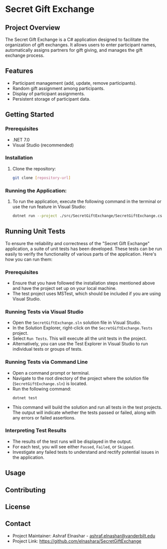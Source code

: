 # Secret Gift Exchange

## Project Overview
The Secret Gift Exchange is a C# application designed to facilitate the organization of gift exchanges. It allows users to enter participant names, automatically assigns partners for gift giving, and manages the gift exchange process.

## Features
- Participant management (add, update, remove participants).
- Random gift assignment among participants.
- Display of participant assignments.
- Persistent storage of participant data.

## Getting Started

### Prerequisites
- .NET 7.0
- Visual Studio (recommended)

### Installation
1. Clone the repository:
   ```bash
   git clone [repository-url]
   ```

### Running the Application:
1. To run the application, execute the following command in the terminal or use the run feature in Visual Studio:
   ```bash
   dotnet run --project ./src/SecretGiftExchange/SecretGiftExchange.csproj
   ```

## Running Unit Tests

To ensure the reliability and correctness of the "Secret Gift Exchange" application, a suite of unit tests has been developed. These tests can be run easily to verify the functionality of various parts of the application. Here's how you can run them:

### Prerequisites
- Ensure that you have followed the installation steps mentioned above and have the project set up on your local machine.
- The test project uses MSTest, which should be included if you are using Visual Studio.

### Running Tests via Visual Studio
- Open the `SecretGiftExchange.sln` solution file in Visual Studio.
- In the Solution Explorer, right-click on the `SecretGiftExchange.Tests` project.
- Select `Run Tests`. This will execute all the unit tests in the project.
- Alternatively, you can use the Test Explorer in Visual Studio to run individual tests or groups of tests.

### Running Tests via Command Line
- Open a command prompt or terminal.
- Navigate to the root directory of the project where the solution file (`SecretGiftExchange.sln`) is located.
- Run the following command:
  ```
  dotnet test
  ```
- This command will build the solution and run all tests in the test projects. The output will indicate whether the tests passed or failed, along with any errors or failed assertions.

### Interpreting Test Results
- The results of the test runs will be displayed in the output.
- For each test, you will see either `Passed`, `Failed`, or `Skipped`.
- Investigate any failed tests to understand and rectify potential issues in the application.


## Usage

## Contributing

## License

## Contact
- Project Maintainer: Ashraf Elnashar - ashraf.elnashar@vanderbilt.edu
- Project Link: https://github.com/elnashara/SecretGiftExchange

